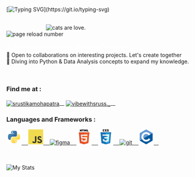 <!-- [![MasterHead](imgs/weatherwithyouLarge.gif)](#) -->

[![Typing SVG](https://readme-typing-svg.herokuapp.com/?center=true&height=80&width=1000&size=70&font=Raleway&color=74d7ff&vCenter=true&lines=Hi!;I%27m+Srustika!)](https://git.io/typing-svg)

<br>
<img align="right" width=400 class="catImg" src="https://media.tenor.com/EL4q2qSRNzoAAAAC/riku-ti.gif" alt="cats are love.">

<!-- <br> -->
<picture>
  <source media="(prefers-color-scheme: dark)" srcset="https://komarev.com/ghpvc/?username=Srustika-18&label=total%20page%20reloads&color=74d7ff&style=flat">
  <source media="(prefers-color-scheme: light)" srcset="https://komarev.com/ghpvc/?username=Srustika-18&label=total%20page%20reloads&color=74d7ff&style=flat">
  <img alt="page reload number" src="https://komarev.com/ghpvc/?username=Srustika-18&label=total%20page%20reloads&color=74d7ff&style=flat">
</picture>
<!-- <p><img src="https://komarev.com/ghpvc/?username=hemlomae&label=total%20page%20reloads&color=5B84B1&style=flat"
		alt="page reload number" /></p> -->

<p align="left" style="margin-right:28rem; ">
<!-- <ul> -->
	<li style="list-style:none;color:white">
		<!-- <b> -->
		📚 Exploring programming, taking my first steps. 
		<!-- </b> -->
	</li>
	<li style="list-style:none;">
		<!-- <b> -->
		🤝 Open to collaborations on interesting projects. Let's create together
		<!-- </b> -->
	</li>
	<li style="list-style:none;">
		<!-- <b> -->
		🧠 Diving into Python & Data Analysis concepts to expand my knowledge. 
		<!-- </b> -->
	</li>
<!-- </ul> -->
</p>

<br>
<h3 align="left"><strong>Find me at :</strong></h3>
<p class="icon-set" align="left">
	<a class="icons" href="https://linkedin.com/in/srustikamohapatra" target="_blank"><img align="center" height=48 width=48
			src="https://raw.githubusercontent.com/maurodesouza/profile-readme-generator/master/src/assets/icons/social/linkedin/default.svg" alt="srustikamohapatra" />ㅤ</a>
	<a class="icons" href="https://instagram.com/vibewithsruss._" target="_blank"><img align="center" height=48 width=48
			src="https://raw.githubusercontent.com/maurodesouza/profile-readme-generator/master/src/assets/icons/social/instagram/default.svg" alt="vibewithsruss._" />ㅤ</a>
</p>
<!-- <br> -->
<h3 align="left"><strong>Languages and Frameworks :</strong></h3>
<p class="icon-set" align="left">
	<a class="icons2" href="https://www.python.org" target="_blank" rel="noreferrer">
		<img src="https://raw.githubusercontent.com/devicons/devicon/master/icons/python/python-original.svg"
			alt="python" width="40" height="40" />ㅤ
	</a>
		<a class="icons2" href="https://developer.mozilla.org/en-US/docs/Web/JavaScript" target="_blank" rel="noreferrer">
		<img src="https://raw.githubusercontent.com/devicons/devicon/master/icons/javascript/javascript-original.svg"
			alt="javascript" width="40" height="40" />ㅤ
	</a>
	<a class="icons2" href="https://www.figma.com/" target="_blank" rel="noreferrer">
		<img src="https://www.vectorlogo.zone/logos/figma/figma-icon.svg" alt="figma" width="40" height="40" />ㅤ
	</a>
	<a class="icons2" href="https://www.w3.org/html/" target="_blank" rel="noreferrer">
		<img src="https://raw.githubusercontent.com/devicons/devicon/master/icons/html5/html5-original-wordmark.svg"
			alt="html5" width="40" height="40" />ㅤ
	</a>
	<a class="icons2" href="https://www.w3schools.com/css/" target="_blank" rel="noreferrer">
		<img src="https://raw.githubusercontent.com/devicons/devicon/master/icons/css3/css3-original-wordmark.svg"
			alt="css3" width="40" height="40" />ㅤ
	</a>
    <a class="icons2" href="https://git-scm.com/" target="_blank" rel="noreferrer">
    	<img src="https://www.vectorlogo.zone/logos/git-scm/git-scm-icon.svg" alt="git" width="40" height="40" />ㅤ
    </a>
    <a class="icons2" href="https://www.cprogramming.com/" target="_blank" rel="noreferrer">
    	<img src="https://raw.githubusercontent.com/devicons/devicon/master/icons/c/c-original.svg" alt="c" width="40"
    		height="40" />ㅤ
    </a>

</p>
<br>
<br>
<picture>
  <source media="(prefers-color-scheme: dark)" srcset="https://github-readme-stats.vercel.app/api?username=Srustika-18&show_icons=true&custom_title=Srustika%27s%20stats%20~&line_height=30&hide_border=true&border_radius=6&bg_color=0d1117&text_color=adbac7&icon_color=74d7ff&title_color=74d7ff">
  <source media="(prefers-color-scheme: light)" srcset="https://github-readme-stats.vercel.app/api?username=Srustika-18&show_icons=true&custom_title=Srustika%27s%20stats%20~&line_height=30&hide_border=true&border_radius=6&bg_color=ffffff&text_color=000000&icon_color=74d7ff&title_color=74d7ff">
  <img alt="My Stats" src="https://github-readme-stats.vercel.app/api?username=Srustika-18&show_icons=true&custom_title=Srustika%27s%20stats%20~&line_height=30&hide_border=true&border_radius=6&bg_color=0d1117&text_color=adbac7&icon_color=74d7ff&title_color=74d7ff">
</picture>
